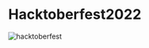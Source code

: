 # Hacktoberfest2022
![hacktoberfest](https://hacktoberfest.com/_next/static/media/logo-hacktoberfest--horizontal.ebc5fdc8.svg)
